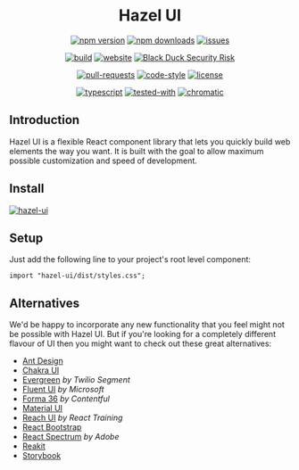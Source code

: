 <div align="center">

# Hazel UI

[![npm version](https://img.shields.io/npm/v/hazel-ui.svg?style=flat)](https://www.npmjs.com/package/hazel-ui)
[![npm downloads](https://img.shields.io/npm/dw/hazel-ui)](https://www.npmjs.com/package/hazel-ui)
[![issues](https://img.shields.io/github/issues/hazel-ui/hazel-ui.svg)](https://github.com/hazel-ui/hazel-ui/issues)

[![build](https://github.com/hazel-ui/hazel-ui/workflows/build/badge.svg)](https://github.com/hazel-ui/hazel-ui/actions)
[![website](https://img.shields.io/website-up-down-green-red/https/hazel-ui.github.io.svg)](https://hazel-ui.github.io)
[![Black Duck Security Risk](https://copilot.blackducksoftware.com/github/repos/hazel-ui/hazel-ui/branches/main/badge-risk.svg)](https://copilot.blackducksoftware.com/github/repos/hazel-ui/hazel-ui/branches/main)

[![pull-requests](https://img.shields.io/badge/PRs-welcome-brightgreen.svg)](CONTRIBUTING.md)
[![code-style](https://img.shields.io/badge/code_style-prettier-ff69b4.svg)](https://prettier.io/)
[![license](https://img.shields.io/github/license/sourcerer-io/hall-of-fame.svg?colorB=ff0000)](LICENSE)

[![typescript](https://badgen.net/badge/Built%20With/TypeScript/blue)](https://www.typescriptlang.org/)
[![tested-with](https://img.shields.io/badge/tested_with-jest-99424f.svg)](https://jestjs.io/)
[![chromatic](https://badgen.net/badge/tested%20with/chromatic/fc521f)](https://chromatic.com/library?appId=5f9856a52896dc002243924e&branch=main)

</div>

## Introduction

Hazel UI is a flexible React component library that lets you quickly build web elements the way you want. It is built with the goal to allow maximum possible customization and speed of development.

## Install

[![hazel-ui](https://nodei.co/npm/hazel-ui.png)](https://npmjs.org/package/hazel-ui)

## Setup

Just add the following line to your project's root level component:

```tsx
import "hazel-ui/dist/styles.css";
```

## Alternatives

We'd be happy to incorporate any new functionality that you feel might not be possible with Hazel UI. But if you're looking for a completely different flavour of UI then you might want to check out these great alternatives:

- [Ant Design](https://github.com/react-component)
- [Chakra UI](https://github.com/chakra-ui/chakra-ui)
- [Evergreen](https://evergreen.segment.com/components) _by Twilio Segment_
- [Fluent UI](https://github.com/microsoft/fluentui) _by Microsoft_
- [Forma 36](https://github.com/contentful/forma-36) _by Contentful_
- [Material UI](https://material-ui.com/getting-started/usage/)
- [Reach UI](https://reach.tech/) _by React Training_
- [React Bootstrap](https://react-bootstrap.github.io/)
- [React Spectrum](https://react-spectrum.adobe.com/react-spectrum/index.html) _by Adobe_
- [Reakit](https://github.com/reakit/reakit)
- [Storybook](https://github.com/storybookjs/design-system)
